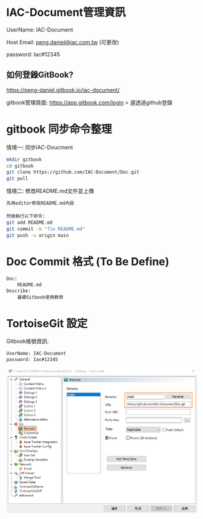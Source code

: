 # IAC-Document管理資訊

UserName: IAC-Document

Host Email: peng.daniel@iac.com.tw (可更改)

password: Iac#12345

## 如何登錄GitBook?
https://peng-daniel.gitbook.io/iac-document/

gitbook管理頁面: https://app.gitbook.com/login > 選透過github登錄

# gitbook 同步命令整理

情境一: 同步IAC-Doucment
```Bash
mkdir gitbook
cd gitbook
git clone https://github.com/IAC-Document/Doc.git
git pull
```

情境二: 修改README.md文件並上傳
```Bash
先用editor修改README.md內容

然後執行以下命令: 
git add README.md
git commit -m "fix README.md"
git push -u origin main
```


# Doc Commit 格式 (To Be Define)
```git
Doc:
    README.md
Describe:
    基礎Gitbook使用教學
```

# TortoiseGit 設定
Gitbook帳號資訊:
```git
UserName: IAC-Document
password: Iac#12345
```
![Getting Started](images/tortoiscGit_Remote.bmp)


